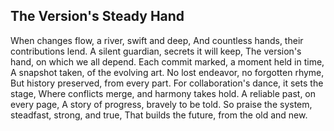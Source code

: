 ## The Version's Steady Hand

When changes flow, a river, swift and deep,
And countless hands, their contributions lend.
A silent guardian, secrets it will keep,
The version's hand, on which we all depend.
Each commit marked, a moment held in time,
A snapshot taken, of the evolving art.
No lost endeavor, no forgotten rhyme,
But history preserved, from every part.
For collaboration's dance, it sets the stage,
Where conflicts merge, and harmony takes hold.
A reliable past, on every page,
A story of progress, bravely to be told.
So praise the system, steadfast, strong, and true,
That builds the future, from the old and new.
